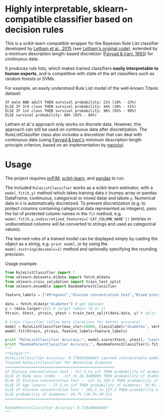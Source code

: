 Highly interpretable, sklearn-compatible classifier based on decision rules
===============

This is a scikit-learn compatible wrapper for the Bayesian Rule List classifier 
developed by [Letham et al., 2015](http://projecteuclid.org/euclid.aoas/1446488742) (see [Letham's original code](http://lethalletham.com/)), 
extended by a minimum description length-based discretizer ([Fayyad &
Irani, 1993](http://sci2s.ugr.es/keel/pdf/algorithm/congreso/fayyad1993.pdf)) for continuous data.

It produces rule lists, which makes trained classifiers **easily interpretable 
to human experts**, and is competitive with state of the art classifiers such as 
random forests or SVMs.

For example, an easily understood Rule List model of the well-known Titanic dataset:

```
IF male AND adult THEN survival probability: 21% (19% - 23%)
ELSE IF 3rd class THEN survival probability: 44% (38% - 51%)
ELSE IF 1st class THEN survival probability: 96% (92% - 99%)
ELSE survival probability: 88% (82% - 94%)
``` 

Letham et al.'s approach only works on discrete data. However, this approach can still be used
on continuous data after discretization. The RuleListClassifier class also includes a discretizer 
that can deal with continuous data (using [Fayyad & Irani's](http://sci2s.ugr.es/keel/pdf/algorithm/congreso/fayyad1993.pdf) 
minimum description length principle criterion, based on an implementation by 
[navicto](https://github.com/navicto/Discretization-MDLPC)).

Usage
===============

The project requires [pyFIM](http://www.borgelt.net/pyfim.html), [scikit-learn](http://scikit-learn.org/stable/install.html), 
and [pandas](http://pandas.pydata.org/) to run.

The included `RuleListClassifier` works as a scikit-learn estimator, with a `model.fit(X,y)` method
which takes training data `X` (numpy array or pandas DataFrame; continuous, categorical or mixed data)
and labels `y`. Numerical data in `X` is automatically discretized. To prevent discretization (e.g. to protect
columns containing categorical data represented as integers), pass the list of protected column names
in the `fit` method, e.g. `model.fit(X,y,undiscretized_features=['CAT_COLUMN_NAME'])` (entries in 
undiscretized columns will be converted to strings and used as categorical values). 

The learned rules of a trained model can be displayed simply by casting the object as a string, e.g. `print model`, 
or by using the `model.tostring(decimals=1)` method and optionally specifying the rounding precision.

Usage example:

```python
from RuleListClassifier import *
from sklearn.datasets.mldata import fetch_mldata
from sklearn.cross_validation import train_test_split
from sklearn.ensemble import RandomForestClassifier

feature_labels = ["#Pregnant","Glucose concentration test","Blood pressure(mmHg)","Triceps skin fold thickness(mm)","2-Hour serum insulin (mu U/ml)","Body mass index","Diabetes pedigree function","Age (years)"]
    
data = fetch_mldata("diabetes") # get dataset
y = (data.target+1)/2 # target labels (0 or 1)
Xtrain, Xtest, ytrain, ytest = train_test_split(data.data, y) # split

# train classifier (allow more iterations for better accuracy)
model = RuleListClassifier(max_iter=10000, class1label="diabetes", verbose=False)
model.fit(Xtrain, ytrain, feature_labels=feature_labels)

print "RuleListClassifier Accuracy:", model.score(Xtest, ytest), "Learned interpretable model:\n", model
print "RandomForestClassifier Accuracy:", RandomForestClassifier().fit(Xtrain, ytrain).score(Xtest, ytest)
"""
**Output:**
RuleListClassifier Accuracy: 0.776041666667 Learned interpretable model:
Trained RuleListClassifier for detecting diabetes
==================================================
IF Glucose concentration test : 157.5_to_inf THEN probability of diabetes: 81.1% (72.5%-72.5%)
ELSE IF Body mass index : -inf_to_26.3499995 THEN probability of diabetes: 5.2% (1.9%-1.9%)
ELSE IF Glucose concentration test : -inf_to_103.5 THEN probability of diabetes: 14.4% (8.8%-8.8%)
ELSE IF Age (years) : 27.5_to_inf THEN probability of diabetes: 59.6% (51.8%-51.8%)
ELSE IF Glucose concentration test : 103.5_to_127.5 THEN probability of diabetes: 15.9% (8.0%-8.0%)
ELSE probability of diabetes: 44.7% (29.5%-29.5%)
=================================================

RandomForestClassifier Accuracy: 0.729166666667
"""
```